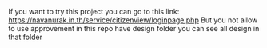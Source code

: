 If you want to try this project you can go to this link: https://navanurak.in.th/service/citizenview/loginpage.php
But you not allow to use approvement in this repo have design folder you can see all design in that folder

